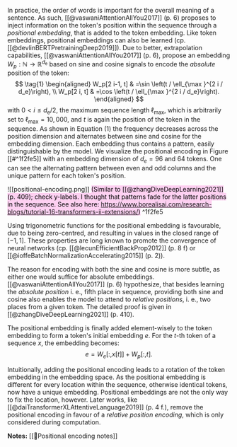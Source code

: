 In practice, the order of words is important for the overall meaning of a sentence. As such, [[@vaswaniAttentionAllYou2017]] (p. 6) proposes to inject information on the token's position within the sequence through a *positional embedding*, that is added to the token embedding. Like token embeddings, positional embeddings can also be learned (cp. [[@devlinBERTPretrainingDeep2019]]). Due to better, extrapolation capabilities, [[@vaswaniAttentionAllYou2017]] (p. 6), propose an embedding $W_p: \mathbb{N} \rightarrow \mathbb{R}^{d_{\mathrm{e}}}$ based on sine and cosine signals to encode the *absolute* position of the token:
$$
\tag{1}
\begin{aligned}
W_p[2 i-1, t] & =\sin \left(t / \ell_{\max }^{2 i / d_e}\right), \\
W_p[2 i, t] & =\cos \left(t / \ell_{\max }^{2 i / d_e}\right).
\end{aligned}
$$
with $0<i \leq d_{\mathrm{e}} / 2$, the maximum sequence length $\ell_{\max}$, which is arbitrarily set to $\ell_{\max}=10{,}000$, and $t$ is again the position of the token in the sequence. As shown in Equation (1) the frequency decreases across the position dimension and alternates between sine and cosine for the embedding dimension. Each embedding thus contains a pattern, easily distinguishable by the model. We visualize the positional encoding in Figure [[#^1f2fe5]] with an embedding dimension of $d_e=96$ and 64 tokens. One can see the alternating pattern between even and odd columns and the unique pattern for each token's position. 

![[positional-encoding.png]]
<mark style="background: #FFB8EBA6;">(Similar to [[@zhangDiveDeepLearning2021]] (p. 409); check y-labels. I thought that patterns fade for the latter positions in the sequence. See also here: https://www.borealisai.com/research-blogs/tutorial-16-transformers-ii-extensions/)</mark> ^1f2fe5

Using trigonometric functions for the positional embedding is favourable, due to being zero-centred, and resulting in values in the closed range of $[-1,1]$. These properties are long known to promote the convergence of neural networks (cp. [[@lecunEfficientBackProp2012]] (p. 8 f) or [[@ioffeBatchNormalizationAccelerating2015]] (p. 2)). 

The reason for encoding with both the sine and cosine is more subtle, as either one would suffice for absolute embeddings. [[@vaswaniAttentionAllYou2017]] (p. 6) hypothesize, that besides learning the *absolute position* i. e., fifth place in sequence, providing both sine and cosine also enables the model to attend to *relative positions*, i. e., two places from a given token. The detailed proof is given in  [[@zhangDiveDeepLearning2021]] (p. 410).

The positional embedding is finally added element-wisely to the token embedding to form a token's initial embedding $e$. For the $t$-th token of a sequence $x$, the embedding becomes:
$$
\tag{3}
e=W_e[:, x[t]]+W_p[:, t] .
$$

Intuitionally, adding the positional encoding leads to a rotation of the token embedding in the embedding space. As the positional embedding is different for every location within the sequence, otherwise identical tokens, now have a unique embedding. Positional embeddings are not the only way to fix the location, however. Later works, like [[@daiTransformerXLAttentiveLanguage2019]] (p. 4 f.), remove the positional encoding in favour of a *relative position encoding*, which is only considered during computation.

**Notes:**
[[🧵Positional encoding notes]]